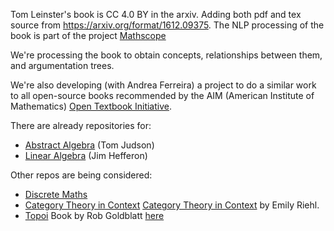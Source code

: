 Tom Leinster's book is CC 4.0 BY in the arxiv.
Adding both pdf and tex source from https://arxiv.org/format/1612.09375.
The NLP processing of the book is part of the project [Mathscope](https://github.com/ToposInstitute/tac-corpus)

We're processing the book to obtain concepts, relationships between them, and argumentation trees.

We're also developing (with Andrea Ferreira) a project to do a similar work to all open-source books recommended by the AIM (American Institute of Mathematics)
[Open Textbook Initiative](https://textbooks.aimath.org/). 

There are already repositories for:
* [Abstract Algebra](https://github.com/andreago9/MathCorpus-AATA) (Tom Judson)
* [Linear Algebra](https://github.com/andreago9/MathCorpus-LAHefferonPDF) (Jim Hefferon)

Other repos are being considered:
* [Discrete Maths](https://github.com/EliKarmon/DiscreteCorporaChapman)
* [Category Theory in Context](https://mathgloss.github.io/MathGloss/context.html) [Category Theory in Context](https://math.jhu.edu/~eriehl/context.pdf) by Emily Riehl.
* [Topoi](https://github.com/MathGloss/MathGloss/tree/main/topoi) Book by Rob Goldblatt [here](https://projecteuclid.org/ebooks/books-by-independent-authors/Topoi-The-Categorial-Analysis-of-Logic/toc/bia/1403013939)
